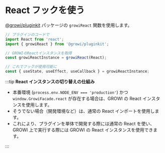 # React フックを使う

 [@growi/pluginkit](https://github.com/growilabs/growi/tree/master/packages/pluginkit) パッケージの `growiReact` 関数を使用します。

```typescript
// プラグインのコードで
import React from 'react';
import { growiReact } from '@growi/pluginkit';

// GROWIのReactインスタンスを取得
const growiReactInstance = growiReact(React);

// これでフックが使用可能に
const { useState, useEffect, useCallback } = growiReactInstance;
```

:::tip
**React インスタンスの切り替えの仕組み**

- 本番環境 (`process.env.NODE_ENV === 'production'`) かつ `window.GrowiFacade.react` が存在する場合は、GROWI の React インスタンスを使用します。
- そうでない場合（開発環境など）は、通常の React インポートを使用します。
- これにより、プラグインを単体で開発する際には通常の React を使い、GROWI 上で実行する際には GROWI の React インスタンスを使用できます。

:::

